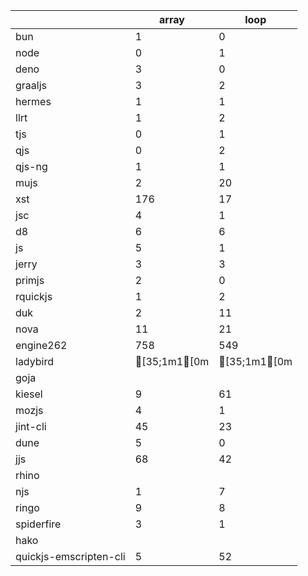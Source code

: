 | | array | loop |
| --- | --- | --- |
| bun | 1 | 0 |
| node | 0 | 1 |
| deno | 3 | 0 |
| graaljs | 3 | 2 |
| hermes | 1 | 1 |
| llrt | 1 | 2 |
| tjs | 0 | 1 |
| qjs | 0 | 2 |
| qjs-ng | 1 | 1 |
| mujs | 2 | 20 |
| xst | 176 | 17 |
| jsc | 4 | 1 |
| d8 | 6 | 6 |
| js | 5 | 1 |
| jerry | 3 | 3 |
| primjs | 2 | 0 |
| rquickjs | 1 | 2 |
| duk | 2 | 11 |
| nova | 11 | 21 |
| engine262 | 758 | 549 |
| ladybird | [35;1m1[0m | [35;1m1[0m |
| goja |  |  |
| kiesel | 9 | 61 |
| mozjs | 4 | 1 |
| jint-cli | 45 | 23 |
| dune | 5 | 0 |
| jjs | 68 | 42 |
| rhino |  |  |
| njs | 1 | 7 |
| ringo | 9 | 8 |
| spiderfire | 3 | 1 |
| hako |  |  |
| quickjs-emscripten-cli | 5 | 52 |